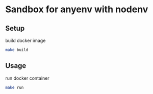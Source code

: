 # Sandbox for anyenv with nodenv

## Setup

build docker image 

```bash
make build
```

## Usage

run docker container

```bash
make run
```

